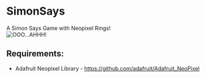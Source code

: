 # SimonSays
A Simon Says Game with Neopixel Rings!  
![OOO...AHHH!](https://media.giphy.com/media/nVXzt7FSJlX7W/giphy.gif)

## Requirements:

* Adafruit Neopixel Library - https://github.com/adafruit/Adafruit_NeoPixel

